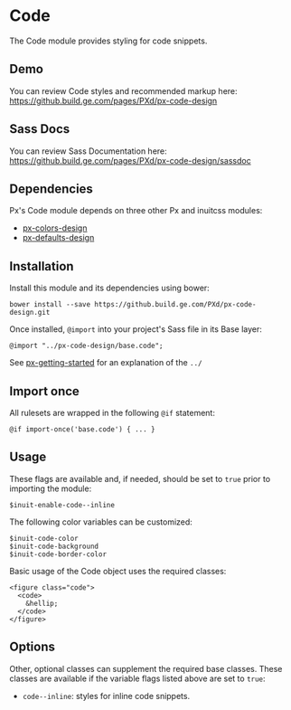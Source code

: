 # Code

The Code module provides styling for code snippets.

## Demo

You can review Code styles and recommended markup here: https://github.build.ge.com/pages/PXd/px-code-design

## Sass Docs

You can review Sass Documentation here: https://github.build.ge.com/pages/PXd/px-code-design/sassdoc

## Dependencies

Px's Code module depends on three other Px and inuitcss modules:

* [px-colors-design](https://github.build.ge.com/PXd/px-colors-design)
* [px-defaults-design](https://github.build.ge.com/PXd/px-defaults-design)

## Installation

Install this module and its dependencies using bower:

    bower install --save https://github.build.ge.com/PXd/px-code-design.git

Once installed, `@import` into your project's Sass file in its Base layer:

    @import "../px-code-design/base.code";

See [px-getting-started](https://github.build.ge.com/PXd/px-getting-started#a-note-about-relative-import-paths) for an explanation of the `../`

## Import once

All rulesets are wrapped in the following `@if` statement:

    @if import-once('base.code') { ... }

## Usage

These flags are available and, if needed, should be set to `true` prior to importing the module:

    $inuit-enable-code--inline

The following color variables can be customized:

    $inuit-code-color
    $inuit-code-background
    $inuit-code-border-color

Basic usage of the Code object uses the required classes:

    <figure class="code">
      <code>
        &hellip;
      </code>
    </figure>

## Options

Other, optional classes can supplement the required base classes. These classes are available if the variable flags listed above are set to `true`:

* `code--inline`: styles for inline code snippets.